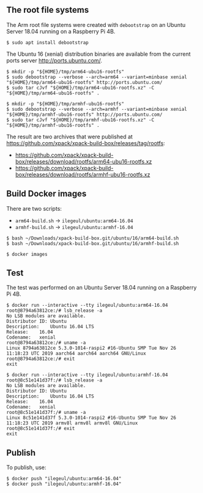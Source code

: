 
## The root file systems

The Arm root file systems were created with `debootstrap` on an Ubuntu Server
18.04 running on a Raspberry Pi 4B.

```console
$ sudo apt install debootstrap
```

The Ubuntu 16 (xenial) distribution binaries are available
from the current ports server http://ports.ubuntu.com/.

```console
$ mkdir -p "${HOME}/tmp/arm64-ubu16-rootfs"
$ sudo debootstrap --verbose --arch=arm64 --variant=minbase xenial "${HOME}/tmp/arm64-ubu16-rootfs" http://ports.ubuntu.com/
$ sudo tar cJvf "${HOME}/tmp/arm64-ubu16-rootfs.xz" -C "${HOME}/tmp/arm64-ubu16-rootfs" .
```

```console
$ mkdir -p "${HOME}/tmp/armhf-ubu16-rootfs"
$ sudo debootstrap --verbose --arch=armhf --variant=minbase xenial "${HOME}/tmp/armhf-ubu16-rootfs" http://ports.ubuntu.com/
$ sudo tar cJvf "${HOME}/tmp/armhf-ubu16-rootfs.xz" -C "${HOME}/tmp/armhf-ubu16-rootfs" .
```

The result are two archives that were published at
https://github.com/xpack/xpack-build-box/releases/tag/rootfs:

- https://github.com/xpack/xpack-build-box/releases/download/rootfs/arm64-ubu16-rootfs.xz
- https://github.com/xpack/xpack-build-box/releases/download/rootfs/armhf-ubu16-rootfs.xz

## Build Docker images

There are two scripts:

- `arm64-build.sh` -> `ilegeul/ubuntu:arm64-16.04`
- `armhf-build.sh` -> `ilegeul/ubuntu:armhf-16.04`

```console
$ bash ~/Downloads/xpack-build-box.git/ubuntu/16/arm64-build.sh
$ bash ~/Downloads/xpack-build-box.git/ubuntu/16/armhf-build.sh

$ docker images
```

## Test

The test was performed on an Ubuntu Server 18.04 running on a Raspberry Pi 4B.

```console
$ docker run --interactive --tty ilegeul/ubuntu:arm64-16.04
root@8794a63812ce:/# lsb_release -a
No LSB modules are available.
Distributor ID:	Ubuntu
Description:	Ubuntu 16.04 LTS
Release:	16.04
Codename:	xenial
root@8794a63812ce:/# uname -a
Linux 8794a63812ce 5.3.0-1014-raspi2 #16-Ubuntu SMP Tue Nov 26 11:18:23 UTC 2019 aarch64 aarch64 aarch64 GNU/Linux
root@8794a63812ce:/# exit
exit
```

```console
$ docker run --interactive --tty ilegeul/ubuntu:armhf-16.04
root@8c51e141d37f:/# lsb_release -a
No LSB modules are available.
Distributor ID:	Ubuntu
Description:	Ubuntu 16.04 LTS
Release:	16.04
Codename:	xenial
root@8c51e141d37f:/# uname -a
Linux 8c51e141d37f 5.3.0-1014-raspi2 #16-Ubuntu SMP Tue Nov 26 11:18:23 UTC 2019 armv8l armv8l armv8l GNU/Linux
root@8c51e141d37f:/# exit
exit
```

## Publish

To publish, use:

```console
$ docker push "ilegeul/ubuntu:arm64-16.04"
$ docker push "ilegeul/ubuntu:armhf-16.04"
```
